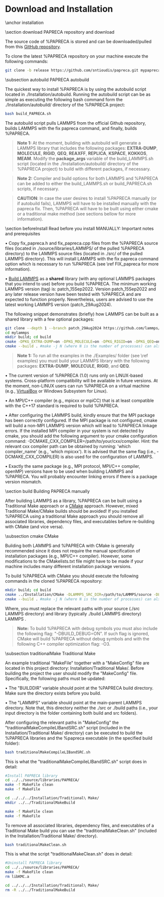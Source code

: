 # Download and Installation

\anchor installation

\section download PAPRECA repository and download

The source code of %PAPRECA is stored and can be downloaded/pulled from this [GitHub repository](https://github.com/sntioudis/papreca).

To clone the latest %PAPRECA repository on your machine execute the following commands:

```bash
git clone -b release https://github.com/sntioudis/papreca.git mypapreca #Add the latest PAPRECA repository to a folder named mypapreca
```

\subsection autobuild PAPRECA autobuild

The quickest way to install %PAPRECA is by using the autobuild script located in ./Installation/autobuild. Running the autobuild script can be as simple as executing the following bash command form the ./Installation/autobuild/ directory of the %PAPRECA project:

```bash
bash build_PAPRECA.sh
```

The autobuild script pulls LAMMPS from the official Github repository, builds LAMMPS with the fix papreca command, and finally, builds %PAPRECA. 

> **Note 1:**
> At the moment, building with autobuild will generate a LAMMPS library that includes the following packages: **EXTRA-DUMP**, **MOLECULE**, **RIGID**, **QEQ**, **REAXFF**, **REPLICA**, **KSPACE**, **KOKKOS**, **MEAM**. Modify the **package_args** variable of the build_LAMMPS.sh script (located in the ./Installation/autobuild/ directory of the %PAPRECA project) to build with different packages, if necessary.

> **Note 2:**
> Compiler and build options for both LAMMPS and %PAPRECA can be added to either the build_LAMMPS.sh or build_PAPRECA.sh scripts, if necessary.

> **CAUTION**:
> In case the user desires to install %PAPRECA manually (or if autobuild fails), LAMMPS will have to be installed manually with the papreca fix. Then, %PAPRECA will have to be built using either cmake or a traditional make method (see sections bellow for more information).

\section beforeInstall Read before you install MANUALLY: Important notes and prerequisites

&bull; Copy fix_papreca.h and fix_papreca.cpp files from the %PAPRECA source files (located in ./source/libraries/LAMMPS/ of the pulled %PAPRECA directory) to the LAMMPS source files (located in ./src/ of the pulled LAMMPS directory).
This will install LAMMPS with the fix papreca command option which is necessary to run %PAPRECA (see \ref FIX_papreca for more information).

&bull; [Build LAMMPS](https://docs.lammps.org/Install.html) as a **shared** library (with any optional LAMMPS packages that you intend to use) before you build %PAPRECA. The minimum working LAMMPS version (tag) is: patch_15Sep2022. Version patch_15Sep2022 and any later release version have been tested with %PAPRECA and are expected to function properly. Nevertheless, users are advised to use the latest working LAMMPS version (patch_29Aug2024).

The following snippet demonstrates (briefly) how LAMMPS can be built as a shared library with a few optional packages:

```bash
git clone --depth 1 --branch patch_29Aug2024 https://github.com/lammps/lammps.git mylammps #clone LAMMPS with tag patch_17Apr2024 to a folder named mylammps
cd mylammps
mkdir build; cd build
cmake -DPKG_EXTRA-DUMP=on -DPKG_MOLECULE=on -DPKG_RIGID=on -DPKG_QEQ=on -DPKG_REAXFF=on -DBUILD_LIB=on -DBUILD_SHARED_LIBS=on ../cmake #Configure LAMMPS, build with some optional package, and enable lib building as well as shared libraries
cmake --build . #make -j N (where N is the number of processes) can also be used for multicore installation
```

> **Note 1:**
> To run all the examples in the ./Examples/ folder (see \ref examples) you must build your LAMMPS library with the following packages: **EXTRA-DUMP**, **MOLECULE**, **RIGID**, and **QEQ**.


&bull; The current version of %PAPRECA (1.0) runs only on LINUX-based systems. Cross-platform compatibility will be available in future versions. At the moment, non-LINUX users can run %PAPRECA on a virtual machine (e.g., [VirtualBox](https://www.virtualbox.org/) or Windows Subsystem for Linux).

&bull; An MPI/C++ compiler (e.g., mpicxx or mpiCC) that is at least compatible with the C++17 standard is required to build %PAPRECA.

&bull; After configuring the LAMMPS build, kindly ensure that the MPI package has been correctly configured. If the MPI package is not configured, cmake will build a non-MPI LAMMPS version which will lead to %PAPRECA linkage errors. If the installed MPI compiler in your system is not detected by cmake, you should add the following argument to your cmake configuration command: -DCMAKE_CXX_COMPILER=/path/to/your/cxx/compiler. Hint: the relevant cxx compiler path can be obtained by running: 'which compiler_name' (e.g., 'which mpicxx'). It is advised that the same flag (i.e., -DCMAKE_CXX_COMPILER) is also used for the configuration of LAMMPS.

&bull; Exactly the same package (e.g., MPI protocol, MPI/C++ compiler, openMP) versions have to be used when building LAMMPS and %PAPRECA. You will probably encounter linking errors if there is a package version mismatch.

\section build Building PAPRECA manually

After building LAMMPS as a library, %PAPRECA can be built using a Traditional Make approach or a [CMake](https://cmake.org/) approach. However, mixed Traditional Make/CMake builds should be avoided! If you installed %PAPRECA using a traditional Make approach you should remove all associated libraries, dependency files, and executables before re-building with CMake (and vice versa).


\subsection cmake CMake

Building both LAMMPS and %PAPRECA with CMake is generally recommended since it does not require the manual specification of installation packages (e.g., MPI/C++ compiler). However, some modifications
to the CMakelists.txt file might have to be made if your machine includes many different installation package versions.

To build %PAPRECA with CMake you should execute the following commands in the cloned %PAPRECA repository:

```bash
mkdir build; cd build
cmake ../Installation/CMake -DLAMMPS_SRC_DIR=/path/to/LAMMPS/source -DLAMMPS_LIB_DIR=/path/to/LAMMPS/library #Replace paths with YOUR source (./src LAMMPS directory) and library (typically ./build LAMMPS directory) paths.
cmake --build . #make -j N (where N is the number of processes) can also be used for multicore installation
```

Where, you must replace the relevant paths with your source (./src LAMMPS directory) and library (typically ./build LAMMPS directory) LAMMPS . 

> **Note:**
> To build %PAPRECA with debug symbols you must also include the following flag: "-DBUILD_DEBUG=ON". If such flag is ignored, CMake will build %PAPRECA without debug symbols and with the following C++ compiler optimization flag: -O3.

\subsection traditionalMake Traditional Make

An example traditional "MakeFile" together with a "MakeConfig" file are located in this project directory: Installation/Traditional Make/. Before building the project the user should modify the "MakeConfig" file.
Specifically, the following paths must be updated:

&bull; The "BUILDDIR" variable should point at the %PAPRECA build directory. Make sure the directory exists before you build.

&bull; The "LAMMPS" variable should point at the main-parent LAMMPS directory. Note that, this directory neither the ./src or ./build paths (i.e., your input directory is the folder containing both build and src folders).

After configuring the relevant paths in "MakeConfig" the "traditionalMakeCompileLIBandSRC.sh" script (included in the Installation/Traditional Make/ directory) can be executed to build the %PAPRECA libraries and the %papreca executable (in the specified build folder):

```bash
bash traditionalMakeCompileLIBandSRC.sh
```

This is what the "traditionalMakeCompileLIBandSRC.sh" script does in detail:

```bash
#Install PAPRECA library
cd ../../source/libraries/PAPRECA/
make -f MakeFile clean
make -f MakeFile

cd ../../../Installation/Traditional\ Make/
mkdir ../../TraditionalMakeBuild

make -f MakeFile clean
make -f MakeFile
```

To remove all associated libraries, dependency files, and executables of a Traditional Make build you can use the "traditionalMakeClean.sh" (included in the Installation/Traditional Make/ directory).

```bash
bash traditionalMakeClean.sh
```

This is what the script "traditionalMakeClean.sh" does in detail:

```bash
#Uninstall PAPRECA library
cd ../../source/libraries/PAPRECA/
make -f MakeFile clean
rm libKMC.a

cd ../../../Installation/Traditional\ Make/
rm -R ../../TraditionalMakeBuild
```
